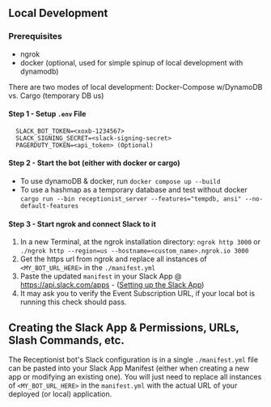 
## Local Development
### Prerequisites
- ngrok
- docker (optional, used for simple spinup of local development with dynamodb)

There are two modes of local development: Docker-Compose w/DynamoDB vs. Cargo (temporary DB us)

#### Step 1 - Setup `.env` File
```
  SLACK_BOT_TOKEN=<xoxb-1234567>
  SLACK_SIGNING_SECRET=<slack-signing-secret>
  PAGERDUTY_TOKEN=<api_token> (Optional)
```

#### Step 2 - Start the bot (either with docker or cargo)
- To use dynamoDB & docker, run `docker compose up --build`
- To use a hashmap as a temporary database and test without docker `cargo run --bin receptionist_server --features="tempdb, ansi" --no-default-features`


#### Step 3 - Start ngrok and connect Slack to it 
1. In a new Terminal, at the ngrok installation directory: `ngrok http 3000` or `./ngrok http --region=us --hostname=<custom_name>.ngrok.io 3000`
2. Get the https url from ngrok and replace all instances of `<MY_BOT_URL_HERE>` in the `./manifest.yml`
3. Paste the updated `manifest` in your Slack App @ https://api.slack.com/apps - ([Setting up the Slack App](#creating-the-slack-apps-permissions-urls-slash-commands-etc))
4. It may ask you to verify the Event Subscription URL, if your local bot is running this check should pass.


## Creating the Slack App & Permissions, URLs, Slash Commands, etc.
The Receptionist bot's Slack configuration is in a single `./manifest.yml` file can be pasted into your Slack App Manifest (either when creating a new app or modifying an existing one). You will just need to replace all instances of `<MY_BOT_URL_HERE>` in the `manifest.yml` with the actual URL of your deployed (or local) application.
